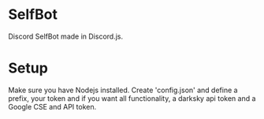 # SelfBot
Discord SelfBot made in Discord.js.

# Setup
Make sure you have Nodejs installed.
Create 'config.json' and define a prefix, your token and if you want all functionality, a darksky api token and a Google CSE and API token.
